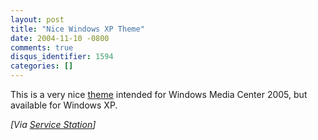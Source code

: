 ```yaml
---
layout: post
title: "Nice Windows XP Theme"
date: 2004-11-10 -0800
comments: true
disqus_identifier: 1594
categories: []
---
```

This is a very nice
[theme](http://www.softpedia.com/public/cat/9/3/9-3-42.shtml) intended
for Windows Media Center 2005, but available for Windows XP.

*[Via [Service
Station](http://pluralsight.com/blogs/aaron/archive/2004/11/10/3401.aspx)]*


